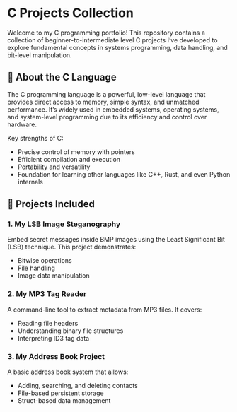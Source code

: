 # C Projects Collection

Welcome to my C programming portfolio! This repository contains a collection of beginner-to-intermediate level C projects I’ve developed to explore fundamental concepts in systems programming, data handling, and bit-level manipulation.

## 🧠 About the C Language

The C programming language is a powerful, low-level language that provides direct access to memory, simple syntax, and unmatched performance. It’s widely used in embedded systems, operating systems, and system-level programming due to its efficiency and control over hardware.

Key strengths of C:
- Precise control of memory with pointers
- Efficient compilation and execution
- Portability and versatility
- Foundation for learning other languages like C++, Rust, and even Python internals

## 📁 Projects Included

### 1. **My LSB Image Steganography**
Embed secret messages inside BMP images using the Least Significant Bit (LSB) technique. This project demonstrates:
- Bitwise operations
- File handling
- Image data manipulation

### 2. **My MP3 Tag Reader**
A command-line tool to extract metadata from MP3 files. It covers:
- Reading file headers
- Understanding binary file structures
- Interpreting ID3 tag data

### 3. **My Address Book Project**
A basic address book system that allows:
- Adding, searching, and deleting contacts
- File-based persistent storage
- Struct-based data management
